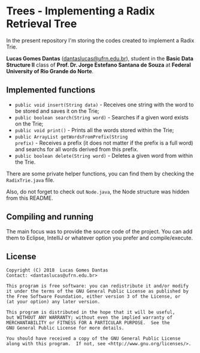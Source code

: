 # Trees - Implementing a Radix Retrieval Tree

In the present repository I'm storing the codes created to implement a Radix Trie.

<b>Lucas Gomes Dantas</b> (<dantaslucas@ufrn.edu.br>), student in the <b>Basic Data Structure II</b> class of <b>Prof. Dr. Jorge Estefano Santana de Souza</b> at <b>Federal University of Rio Grande do Norte</b>.

## Implemented functions

* <code>public void insert(String data)</code> - Receives one string with the word to be stored and saves it on the Trie;
* <code>public boolean search(String word)</code> - Searches if a given word exists on the Trie;
* <code>public void print()</code> - Prints all the words stored within the Trie;
* <code>public ArrayList<String> getWordsFromPrefix(String prefix)</code> - Receives a prefix (it does not matter if the prefix is a full word) and searchs for all words derived from this prefix.
* <code>public boolean delete(String word)</code> - Deletes a given word from within the Trie.

There are some private helper functions, you can find them by checking the <code>RadixTrie.java</code> file.

Also, do not forget to check out <code>Node.java</code>, the Node structure was hidden from this README. 

## Compiling and running

The main focus was to provide the source code of the project. You can add them to Eclipse, IntelliJ or whatever option you prefer and compile/execute.

## License

    Copyright (C) 2018  Lucas Gomes Dantas
    Contact: <dantaslucas@ufrn.edu.br>

    This program is free software: you can redistribute it and/or modify
    it under the terms of the GNU General Public License as published by
    the Free Software Foundation, either version 3 of the License, or
    (at your option) any later version.

    This program is distributed in the hope that it will be useful,
    but WITHOUT ANY WARRANTY; without even the implied warranty of
    MERCHANTABILITY or FITNESS FOR A PARTICULAR PURPOSE.  See the
    GNU General Public License for more details.

    You should have received a copy of the GNU General Public License
    along with this program.  If not, see <http://www.gnu.org/licenses/>.
